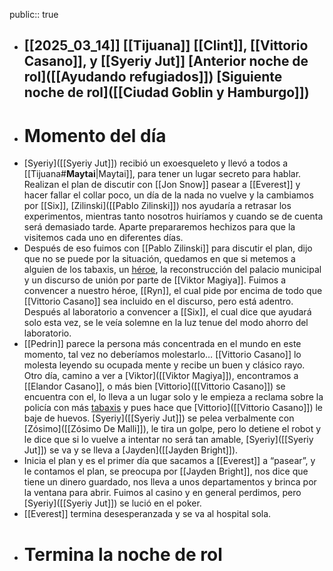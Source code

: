 public:: true

- [[2025_03_14]]
  [[Tijuana]]
  [[Clint]], [[Vittorio Casano]], y [[Syeriy Jut]]
  [Anterior noche de rol]([[Ayudando refugiados]])
  [Siguiente noche de rol]([[Ciudad Goblin y Hamburgo]])
  ---
- # Momento del día
- [Syeriy]([[Syeriy Jut]]) recibió un exoesqueleto y llevó a todos a [[Tijuana#**Maytai**|Maytai]], para tener un lugar secreto para hablar. Realizan el plan de discutir con [[Jon Snow]] pasear a [[Everest]] y hacer fallar el collar poco, un día de la nada no vuelve y la cambiamos por [[Six]], [Zilinski]([[Pablo Zilinski]]) nos ayudaría a retrasar los experimentos, mientras tanto nosotros huiríamos y cuando se de cuenta será demasiado tarde. Aparte prepararemos hechizos para que la visitemos cada uno en diferentes días.
- Después de eso fuimos con [[Pablo Zilinski]] para discutir el plan, dijo que no se puede por la situación, quedamos en que si metemos a alguien de los tabaxis, un [héroe]([[Ryn]]), la reconstrucción del palacio municipal y un discurso de unión por parte de [[Viktor Magiya]]. Fuimos a convencer a nuestro héroe, [[Ryn]], el cual pide por encima de todo que [[Vittorio Casano]] sea incluido en el discurso, pero está adentro. Después al laboratorio a convencer a [[Six]], el cual dice que ayudará solo esta vez, se le veía solemne en la luz tenue del modo ahorro del laboratorio.
- [[Pedrin]] parece la persona más concentrada en el mundo en este momento, tal vez no deberíamos molestarlo… [[Vittorio Casano]] lo molesta leyendo su ocupada mente y recibe un buen y clásico rayo.
  Otro día, camino a ver a [Viktor]([[Viktor Magiya]]), encontramos a [[Elandor Casano]], o más bien [Vittorio]([[Vittorio Casano]]) se encuentra con el, lo lleva a un lugar solo y le empieza a reclama sobre la policía con más [tabaxis]([[Tabaxi]]) y pues hace que [Vittorio]([[Vittorio Casano]]) le baje de huevos.
  [Syeriy]([[Syeriy Jut]]) se pelea verbalmente con [Zósimo]([[Zósimo De Malli]]), le tira un golpe, pero lo detiene el robot y le dice que si lo vuelve a intentar no será tan amable, [Syeriy]([[Syeriy Jut]]) se va y se lleva a [Jayden]([[Jayden Bright]]).
- Inicia el plan y es el primer día que sacamos a [[Everest]] a “pasear”, y le contamos el plan, se preocupa por [[Jayden Bright]], nos dice que tiene un dinero guardado, nos lleva a unos departamentos y brinca por la ventana para abrir. Fuimos al casino y en general perdimos, pero [Syeriy]([[Syeriy Jut]]) se lució en el poker.
- [[Everest]] termina desesperanzada y se va al hospital sola.
- # Termina la noche de rol